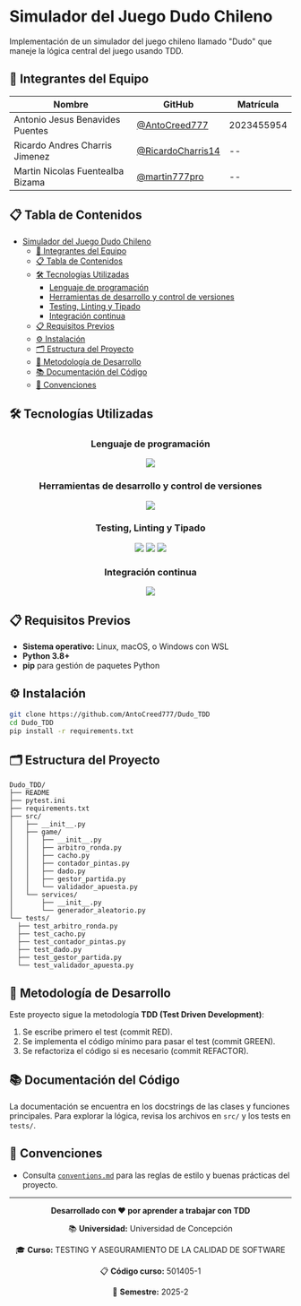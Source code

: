 # Simulador del Juego Dudo Chileno

Implementación de un simulador del juego chileno llamado "Dudo" que maneje la lógica central del juego usando TDD.

## 👥 Integrantes del Equipo

| Nombre | GitHub | Matrícula |
|--------|--------|-----------|
| Antonio Jesus Benavides Puentes | [@AntoCreed777](https://github.com/AntoCreed777) | 2023455954 |
| Ricardo Andres Charris Jimenez | [@RicardoCharris14](https://github.com/RicardoCharris14) | -- |
| Martin Nicolas Fuentealba Bizama | [@martin777pro](https://github.com/martin777pro) | -- |

## 📋 Tabla de Contenidos

- [Simulador del Juego Dudo Chileno](#simulador-del-juego-dudo-chileno)
  - [👥 Integrantes del Equipo](#-integrantes-del-equipo)
  - [📋 Tabla de Contenidos](#-tabla-de-contenidos)
  - [🛠️ Tecnologías Utilizadas](#️-tecnologías-utilizadas)
    - [Lenguaje de programación](#lenguaje-de-programación)
    - [Herramientas de desarrollo y control de versiones](#herramientas-de-desarrollo-y-control-de-versiones)
    - [Testing, Linting y Tipado](#testing-linting-y-tipado)
    - [Integración continua](#integración-continua)
  - [📋 Requisitos Previos](#-requisitos-previos)
  - [⚙️ Instalación](#️-instalación)
  - [🗂️ Estructura del Proyecto](#️-estructura-del-proyecto)
  - [🧪 Metodología de Desarrollo](#-metodología-de-desarrollo)
  - [📚 Documentación del Código](#-documentación-del-código)
  - [📝 Convenciones](#-convenciones)



## 🛠️ Tecnologías Utilizadas

<div align="center">

### Lenguaje de programación
<img src="https://skillicons.dev/icons?i=python&perline=8" />

### Herramientas de desarrollo y control de versiones
<img src="https://skillicons.dev/icons?i=git,github,vscode&perline=5" />

### Testing, Linting y Tipado
<img src="https://img.shields.io/badge/pytest-0A9EDC?style=for-the-badge&logo=pytest&logoColor=white" />
<img src="https://img.shields.io/badge/flake8-4B8BBE?style=for-the-badge&logo=python&logoColor=white" />
<img src="https://img.shields.io/badge/mypy-2A6DB2?style=for-the-badge&logo=python&logoColor=white" />

### Integración continua
<img src="https://skillicons.dev/icons?i=githubactions&perline=8" />

</div>


## 📋 Requisitos Previos

- **Sistema operativo:** Linux, macOS, o Windows con WSL
- **Python 3.8+**
- **pip** para gestión de paquetes Python

## ⚙️ Instalación

```bash
git clone https://github.com/AntoCreed777/Dudo_TDD
cd Dudo_TDD
pip install -r requirements.txt
```

## 🗂️ Estructura del Proyecto

```
Dudo_TDD/
├── README
├── pytest.ini
├── requirements.txt
├── src/
│   ├── __init__.py
│   ├── game/
│   │   ├── __init__.py
│   │   ├── arbitro_ronda.py
│   │   ├── cacho.py
│   │   ├── contador_pintas.py
│   │   ├── dado.py
│   │   ├── gestor_partida.py
│   │   └── validador_apuesta.py
│   └── services/
│       ├── __init__.py
│       └── generador_aleatorio.py
└── tests/
  ├── test_arbitro_ronda.py
  ├── test_cacho.py
  ├── test_contador_pintas.py
  ├── test_dado.py
  ├── test_gestor_partida.py
  └── test_validador_apuesta.py
```


## 🧪 Metodología de Desarrollo

Este proyecto sigue la metodología **TDD (Test Driven Development)**:
1. Se escribe primero el test (commit RED).
2. Se implementa el código mínimo para pasar el test (commit GREEN).
3. Se refactoriza el código si es necesario (commit REFACTOR).

## 📚 Documentación del Código

La documentación se encuentra en los docstrings de las clases y funciones principales. Para explorar la lógica, revisa los archivos en `src/` y los tests en `tests/`.

## 📝 Convenciones

- Consulta [`conventions.md`](./conventions.md) para las reglas de estilo y buenas prácticas del proyecto.

---

<div align="center">

**Desarrollado con ❤️ por aprender a trabajar con TDD**

📚 **Universidad:** Universidad de Concepción

🎓 **Curso:**  TESTING Y ASEGURAMIENTO DE LA CALIDAD DE SOFTWARE

📋 **Código curso:** 501405-1

📅 **Semestre:** 2025-2

</div>
